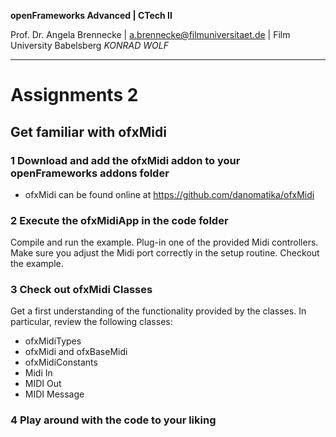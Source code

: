 <!-- ---  
title: openFrameworks Advanced
author: Angela Brennecke
affiliation: Film University Babelsberg KONRAD WOLF
date: Winter term 2019/20
---   -->
**openFrameworks Advanced | CTech II**

Prof. Dr. Angela Brennecke | a.brennecke@filmuniversitaet.de | Film University Babelsberg *KONRAD WOLF*

---

# Assignments 2

## Get familiar with ofxMidi

### 1 Download and add the ofxMidi addon to your openFrameworks addons folder

- ofxMidi can be found online at https://github.com/danomatika/ofxMidi

### 2 Execute the ofxMidiApp in the code folder

Compile and run the example. Plug-in one of the provided Midi controllers. Make sure you adjust the Midi port correctly in the setup routine. Checkout the example.

### 3 Check out ofxMidi Classes

Get a first understanding of the functionality provided by the classes. In particular, review the following classes:

- ofxMidiTypes
- ofxMidi and ofxBaseMidi
- ofxMidiConstants
- Midi In 
- MIDI Out
- MIDI Message

### 4 Play around with the code to your liking